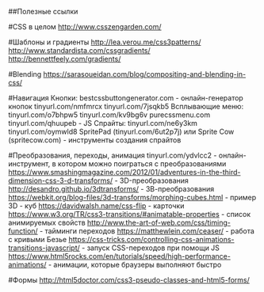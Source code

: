 ﻿##Полезные ссылки

#CSS в целом
http://www.csszengarden.com/

#Шаблоны и градиенты
http://lea.verou.me/css3patterns/
http://www.standardista.com/cssgradients/
http://bennettfeely.com/gradients/

#Blending
https://sarasoueidan.com/blog/compositing-and-blending-in-css/

#Навигация
Кнопки:
bestcssbuttongenerator.com - онлайн-генератор кнопок
tinyurl.com/nmfmrcx
tinyurl.com/7jsqkb5
Всплывающие меню:
tinyurl.com/o7bhpw5
tinyurl.com/kv9bg6v
purecssmenu.com
tinyurl.com/qhuupeb - JS
Спрайты:
tinyurl.com/ne6y3km
tinyurl.com/oymwld8
SpritePad
(tinyurl.com/6ut2p7j) или Sprite Cow (spritecow.com) - инструменты создания спрайтов

#Преобразования, переходы, анимация
tinyurl.com/ydvlcc2 - онлайн-инструмент, в котором можно поиграться с преобразованиями
https://www.smashingmagazine.com/2012/01/adventures-in-the-third-dimension-css-3-d-transforms/ - 3D-преобразования
http://desandro.github.io/3dtransforms/ - 3В-преобразования
https://webkit.org/blog-files/3d-transforms/morphing-cubes.html - пример 3D - куб
https://davidwalsh.name/css-flip - карточки
https://www.w3.org/TR/css3-transitions/#animatable-properties - список анимируемых свойств
http://www.the-art-of-web.com/css/timing-function/ - тайминги переходов
https://matthewlein.com/ceaser/ - работа с кривыми Безье
https://css-tricks.com/controlling-css-animations-transitions-javascript/ - запуск CSS-переходов при помощи JS
https://www.html5rocks.com/en/tutorials/speed/high-performance-animations/ - анимации, которые браузеры выполняют быстро

#Формы
http://html5doctor.com/css3-pseudo-classes-and-html5-forms/
